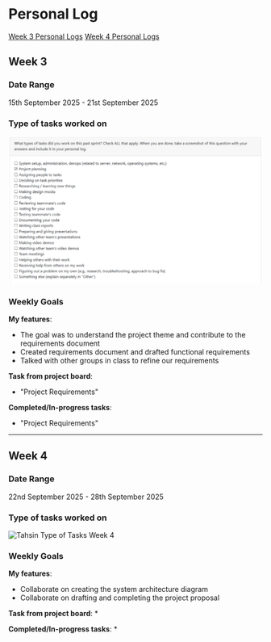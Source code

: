 # Personal Log

[Week 3 Personal Logs](#week-3)
[Week 4 Personal Logs](#week-4)

## Week 3
### Date Range 
15th September 2025 - 21st September 2025

### Type of tasks worked on
![Tahsin Type of Tasks Week 3](images/tahsin-week-3.png)

### Weekly Goals
**My features**:
* The goal was to understand the project theme and contribute to the requirements document
* Created requirements document and drafted functional requirements
* Talked with other groups in class to refine our requirements

**Task from project board**:
* "Project Requirements"

**Completed/In-progress tasks**: 
* "Project Requirements"

---
## Week 4
### Date Range 
22nd September 2025 - 28th September 2025

### Type of tasks worked on
![Tahsin Type of Tasks Week 4](images/tahsin-week-4.png)

### Weekly Goals
**My features**:
* Collaborate on creating the system architecture diagram
* Collaborate on drafting and completing the project proposal

**Task from project board**:
* 

**Completed/In-progress tasks**: 
* 